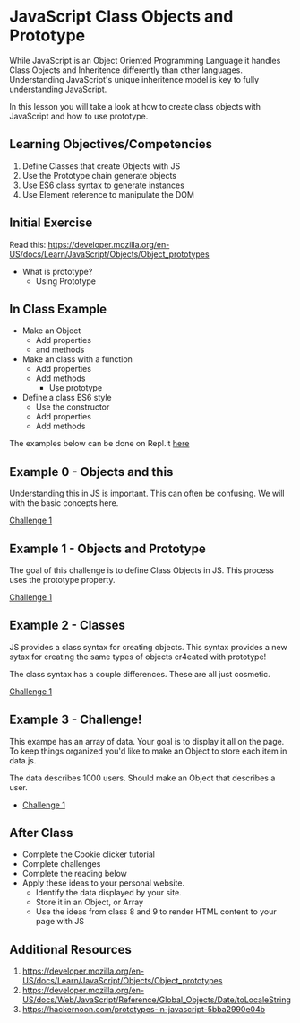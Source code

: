 # JavaScript Class Objects and Prototype

While JavaScript is an Object Oriented Programming Language
it handles Class Objects and Inheritence differently than 
other languages. Understanding JavaScript's unique 
inheritence model is key to fully understanding JavaScript.

In this lesson you will take a look at how to create class 
objects with JavaScript and how to use prototype. 

## Learning Objectives/Competencies

1. Define Classes that create Objects with JS
1. Use the Prototype chain generate objects
1. Use ES6 class syntax to generate instances
1. Use Element reference to manipulate the DOM 

## Initial Exercise

Read this: https://developer.mozilla.org/en-US/docs/Learn/JavaScript/Objects/Object_prototypes

- What is prototype? 
  - Using Prototype

## In Class Example 

- Make an Object
  - Add properties 
  - and methods
- Make an class with a function
  - Add properties 
  - Add methods 
    - Use prototype 
- Define a class ES6 style
  - Use the constructor 
  - Add properties 
  - Add methods

The examples below can be done on Repl.it [here](https://repl.it/classroom/invite/2ojb5qc)

## Example 0 - Objects and this

Understanding this in JS is important. This can often be confusing. 
We will with the basic concepts here. 

[Challenge 1](challenge-0)

## Example 1 - Objects and Prototype

The goal of this challenge is to define Class Objects in JS. 
This process uses the prototype property. 

[Challenge 1](challenge-1)

## Example 2 - Classes 

JS provides a class syntax for creating objects. This syntax 
provides a new sytax for creating the same types of objects 
cr4eated with prototype!

The class syntax has a couple differences. These are all just 
cosmetic. 
	
[Challenge 1](challenge-2)
	
## Example 3 - Challenge!

This exampe has an array of data. Your goal is to display it
all on the page. To keep things organized you'd like to make 
an Object to store each item in data.js. 

The data describes 1000 users. Should make an Object that 
describes a user. 

- [Challenge 1](challenge-3)
  
## After Class

- Complete the Cookie clicker tutorial
- Complete challenges
- Complete the reading below
- Apply these ideas to your personal website. 
  - Identify the data displayed by your site. 
  - Store it in an Object, or Array
  - Use the ideas from class 8 and 9 to render HTML content to your page with JS

## Additional Resources

1. https://developer.mozilla.org/en-US/docs/Learn/JavaScript/Objects/Object_prototypes
1. https://developer.mozilla.org/en-US/docs/Web/JavaScript/Reference/Global_Objects/Date/toLocaleString
1. https://hackernoon.com/prototypes-in-javascript-5bba2990e04b
